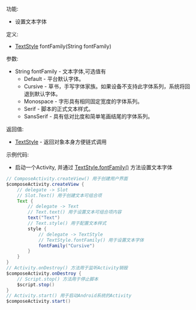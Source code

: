 功能:

+ 设置文本字体

定义:

+ [TextStyle](/API/UI/Compose/Theme/Typography/TextStyle/README.md) fontFamily(String fontFamily)

参数:

+ String fontFamily - 文本字体,可选值有
    + Default - 平台默认字体。
    + Cursive - 草书，手写字体家族。如果设备不支持此字体系列，系统将回退到默认字体。
    + Monospace - 字形具有相同固定宽度的字体系列。
    + Serif - 脚本的正式文本样式。
    + SansSerif - 具有低对比度和简单笔画结尾的字体系列。

返回值:

+ [TextStyle](/API/UI/Compose/Theme/Typography/TextStyle/README.md) - 返回对象本身方便链式调用

示例代码:

+ 启动一个Activity,
  并通过 [TextStyle.fontFamily()](/API/UI/Compose/Theme/Typography/TextStyle/README.md?id=fontFamily) 方法设置文本字体

```groovy
// ComposeActivity.createView() 用于创建用户界面
$composeActivity.createView {
    // delegate -> Slot
    // Slot.Text() 用于创建文本可组合项
    Text {
        // delegate -> Text
        // Text.text() 用于设置文本可组合项内容
        text("Text")
        // Text.style() 用于配置文本样式
        style {
            // delegate -> TextStyle
            // TextStyle.fontFamily() 用于设置文本字体
            fontFamily("Cursive")
        }
    }
}
// Activity.onDestroy() 方法用于监听Activity销毁
$composeActivity.onDestroy {
    // Script.stop() 方法用于停止脚本
    $script.stop()
}
// Activity.start() 用于启动Android系统的Activity
$composeActivity.start()
```